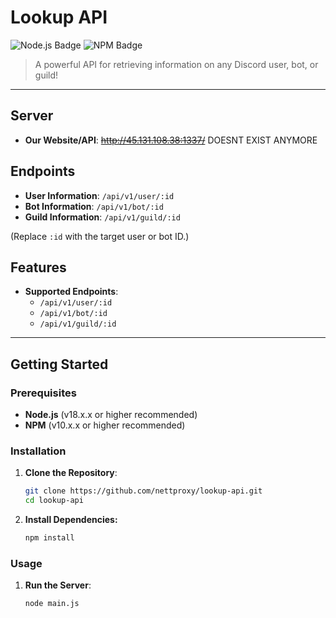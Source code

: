 # Lookup API
![Node.js Badge](https://img.shields.io/badge/18.0.0%20or%20higher%20recommended!-ffa6ed?style=for-the-badge&color=ffa6ed&labelColor=ff6ee9&label=nodejs)
![NPM Badge](https://img.shields.io/badge/10.x.x%20or%20higher%20recommended!-ffa6ed?style=for-the-badge&color=ffa6ed&labelColor=ff6ee9&label=npm)

> A powerful API for retrieving information on any Discord user, bot, or guild!

---

## Server
- **Our Website/API**: ~~http://45.131.108.38:1337/~~ DOESNT EXIST ANYMORE

## Endpoints
- **User Information**: `/api/v1/user/:id`
- **Bot Information**: `/api/v1/bot/:id`
- **Guild Information**: `/api/v1/guild/:id`

(Replace `:id` with the target user or bot ID.)

## Features
- **Supported Endpoints**:
  - `/api/v1/user/:id`
  - `/api/v1/bot/:id`
  - `/api/v1/guild/:id`

---

## Getting Started

### Prerequisites
- **Node.js** (v18.x.x or higher recommended)
- **NPM** (v10.x.x or higher recommended)

### Installation
1. **Clone the Repository**:
   ```bash
   git clone https://github.com/nettproxy/lookup-api.git
   cd lookup-api


2. **Install Dependencies:**
    ```bash
    npm install
    ```

### Usage
1. **Run the Server**:
    ```bash
    node main.js
    ```
